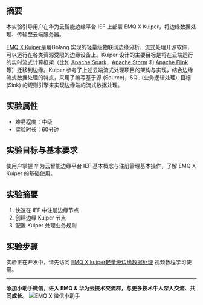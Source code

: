## 摘要

本实验引导用户在华为云智能边缘平台 IEF 上部署 EMQ X Kuiper，将边缘数据处理、传输至云端服务器。

[EMQ X Kuiper](https://github.com/lf-edge/ekuiper)是用Golang 实现的轻量级物联网边缘分析、流式处理开源软件，可以运行在各类资源受限的边缘设备上。Kuiper 设计的主要目标是将在云端运行的实时流式计算框架（比如 [Apache Spark](https://spark.apache.org/)，[Apache Storm](https://storm.apache.org/) 和 [Apache Flink](https://flink.apache.org/) 等）迁移到边缘。Kuiper 参考了上述云端流式处理项目的架构与实现，结合边缘流式数据处理的特点，采用了编写基于源 (Source)，SQL (业务逻辑处理), 目标 (Sink) 的规则引擎来实现边缘端的流式数据处理。

##  实验属性

- 难易程度：中级
- 实验时长：60分钟

## 实验目标与基本要求

使用户掌握 华为云智能边缘平台 IEF 基本概念与注册管理基本操作，了解 EMQ X Kuiper 的基础使用。

## 实验摘要

1. 快速在 IEF 中注册边缘节点
2. 创建边缘 Kuiper 节点
3. 配置 Kuiper 处理业务规则

## 实验步骤

实验正在开发中，请先访问 [EMQ X kuiper轻量级边缘数据处理](https://bbs.huaweicloud.com/videos/103191) 视频教程学习使用。


---
**添加小助手微信，进入 EMQ & 华为云技术交流群，与更多技术牛人深入交流、共同成长。**
![EMQ X 微信小助手](https://static.emqx.net/images/237cdd1601705d7fc794253c757c1d65.png)


